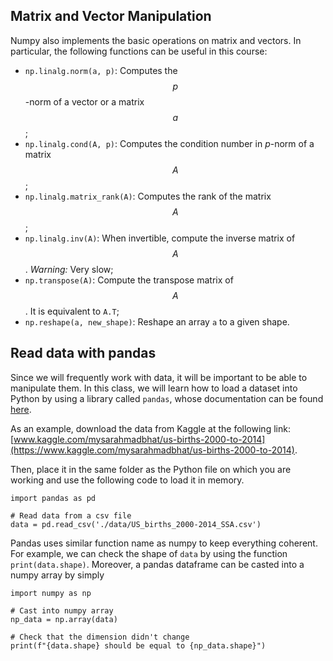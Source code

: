 

## Matrix and Vector Manipulation
Numpy also implements the basic operations on matrix and vectors. In particular, the following functions can be useful in this course:

* `np.linalg.norm(a, p)`: Computes the $$p$$-norm of a vector or a matrix $$a$$;
* `np.linalg.cond(A, p)`: Computes the condition number in $p$-norm of a matrix $$A$$;
* `np.linalg.matrix_rank(A)`: Computes the rank of the matrix $$A$$;
* `np.linalg.inv(A)`: When invertible, compute the inverse matrix of $$A$$. _Warning:_ Very slow;
* `np.transpose(A)`: Compute the transpose matrix of $$A$$. It is equivalent to `A.T`;
* `np.reshape(a, new_shape)`: Reshape an array `a` to a given shape.

## Read data with pandas
Since we will frequently work with data, it will be important to be able to manipulate them. In this class, we will learn how to load a dataset into Python by using a library called `pandas`, whose documentation can be found [here](https://pandas.pydata.org/docs/user_guide/index.html#user-guide). 

As an example, download the data from Kaggle at the following link: [www.kaggle.com/mysarahmadbhat/us-births-2000-to-2014](https://www.kaggle.com/mysarahmadbhat/us-births-2000-to-2014). 

Then, place it in the same folder as the Python file on which you are working and use the following code to load it in memory.

```
import pandas as pd

# Read data from a csv file
data = pd.read_csv('./data/US_births_2000-2014_SSA.csv')
```

Pandas uses similar function name as numpy to keep everything coherent. For example, we can check the shape of `data` by using the function `print(data.shape)`. Moreover, a pandas dataframe can be casted into a numpy array by simply

```
import numpy as np

# Cast into numpy array
np_data = np.array(data)

# Check that the dimension didn't change
print(f"{data.shape} should be equal to {np_data.shape}")
```